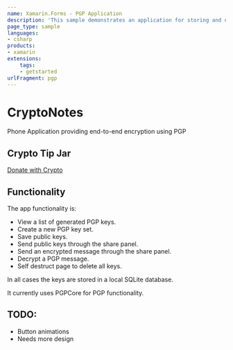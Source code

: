 ```yaml
---
name: Xamarin.Forms - PGP Application
description: 'This sample demonstrates an application for storing and using PGP keys. A side menu drives pages for generating keys, saving public keys, sending public keys, encrypting, and decrypting'
page_type: sample
languages:
- csharp
products:
- xamarin
extensions:
    tags:
    - getstarted
urlFragment: pgp
---
```

# CryptoNotes
Phone Application providing end-to-end encryption using PGP

## Crypto Tip Jar
<a rel="noreferrer" target="_blank" href="https://commerce.coinbase.com/checkout/e9376310-16a6-4195-acad-69b3da9cd7f4">Donate with Crypto</a>

## Functionality
The app functionality is:

- View a list of generated PGP keys.
- Create a new PGP key set.
- Save public keys.
- Send public keys through the share panel.
- Send an encrypted message through the share panel.
- Decrypt a PGP message.
- Self destruct page to delete all keys.

In all cases the keys are stored in a local SQLite database.

It currently uses PGPCore for PGP functionality.


## TODO:
* Button animations
* Needs more design
